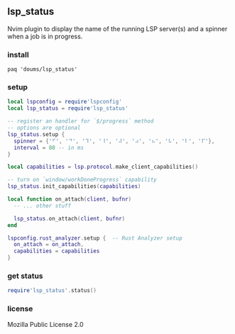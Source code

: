 ## lsp_status

Nvim plugin to display the name of the running LSP server(s) and a spinner when a job is in progress.

### install

```
paq 'doums/lsp_status'
```

### setup
```lua
local lspconfig = require'lspconfig'
local lsp_status = require'lsp_status'

-- register an handler for `$/progress` method
-- options are optional
lsp_status.setup {
  spinner = {'⠋', '⠙', '⠹', '⠸', '⠼', '⠴', '⠦', '⠧', '⠇', '⠏'},
  interval = 80 -- in ms
}

local capabilities = lsp.protocol.make_client_capabilities()

-- turn on `window/workDoneProgress` capability
lsp_status.init_capabilities(capabilities)

local function on_attach(client, bufnr)
  -- ... other stuff

  lsp_status.on_attach(client, bufnr)
end

lspconfig.rust_analyzer.setup {  -- Rust Analyzer setup
  on_attach = on_attach,
  capabilities = capabilities
}
```

### get status

```lua
require'lsp_status'.status()
```

### license
Mozilla Public License 2.0
